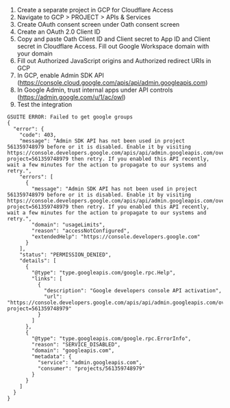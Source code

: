 

1. Create a separate project in GCP for Cloudflare Access
2. Navigate to GCP > PROJECT > APIs & Services
3. Create OAuth consent screen under Oath consent screen
4. Create an OAuth 2.0 Client ID
5. Copy and paste Oath Client ID and Client secret to App ID and Client secret in Cloudflare Access. Fill out Google Workspace domain with your domain
6. Fill out Authorized JavaScript origins and Authorized redirect URIs in GCP
7. In GCP, enable Admin SDK API (https://console.cloud.google.com/apis/api/admin.googleapis.com)
8. In Google Admin, trust internal apps under API controls (https://admin.google.com/u/1/ac/owl)
9. Test the integration
























```
GSUITE ERROR: Failed to get google groups
{
  "error": {
    "code": 403,
    "message": "Admin SDK API has not been used in project 561359748979 before or it is disabled. Enable it by visiting https://console.developers.google.com/apis/api/admin.googleapis.com/overview?project=561359748979 then retry. If you enabled this API recently, wait a few minutes for the action to propagate to our systems and retry.",
    "errors": [
      {
        "message": "Admin SDK API has not been used in project 561359748979 before or it is disabled. Enable it by visiting https://console.developers.google.com/apis/api/admin.googleapis.com/overview?project=561359748979 then retry. If you enabled this API recently, wait a few minutes for the action to propagate to our systems and retry.",
        "domain": "usageLimits",
        "reason": "accessNotConfigured",
        "extendedHelp": "https://console.developers.google.com"
      }
    ],
    "status": "PERMISSION_DENIED",
    "details": [
      {
        "@type": "type.googleapis.com/google.rpc.Help",
        "links": [
          {
            "description": "Google developers console API activation",
            "url": "https://console.developers.google.com/apis/api/admin.googleapis.com/overview?project=561359748979"
          }
        ]
      },
      {
        "@type": "type.googleapis.com/google.rpc.ErrorInfo",
        "reason": "SERVICE_DISABLED",
        "domain": "googleapis.com",
        "metadata": {
          "service": "admin.googleapis.com",
          "consumer": "projects/561359748979"
        }
      }
    ]
  }
}
```